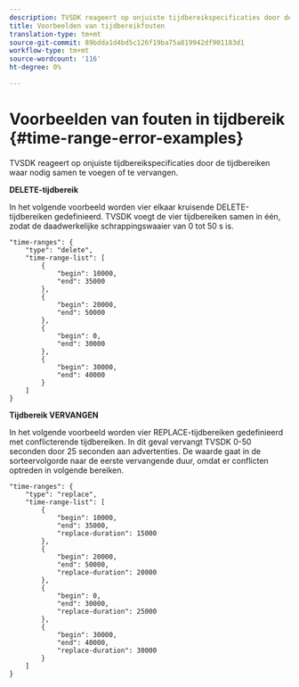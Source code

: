 ```yaml
---
description: TVSDK reageert op onjuiste tijdbereikspecificaties door de tijdbereiken waar nodig samen te voegen of te vervangen.
title: Voorbeelden van tijdbereikfouten
translation-type: tm+mt
source-git-commit: 89bdda1d4bd5c126f19ba75a819942df901183d1
workflow-type: tm+mt
source-wordcount: '116'
ht-degree: 0%

---
```



# Voorbeelden van fouten in tijdbereik {#time-range-error-examples}

TVSDK reageert op onjuiste tijdbereikspecificaties door de tijdbereiken waar nodig samen te voegen of te vervangen.

**DELETE-tijdbereik**

In het volgende voorbeeld worden vier elkaar kruisende DELETE-tijdbereiken gedefinieerd. TVSDK voegt de vier tijdbereiken samen in één, zodat de daadwerkelijke schrappingswaaier van 0 tot 50 s is.

```
"time-ranges": {
    "type": "delete",
    "time-range-list": [
        {
            "begin": 10000,
            "end": 35000
        },
        {
            "begin": 20000,
            "end": 50000
        },
        {
            "begin": 0,
            "end": 30000
        },
        {
            "begin": 30000,
            "end": 40000
        }
    ]
}
```

**Tijdbereik VERVANGEN**

In het volgende voorbeeld worden vier REPLACE-tijdbereiken gedefinieerd met conflicterende tijdbereiken. In dit geval vervangt TVSDK 0-50 seconden door 25 seconden aan advertenties. De waarde gaat in de sorteervolgorde naar de eerste vervangende duur, omdat er conflicten optreden in volgende bereiken.

```
"time-ranges": {
    "type": "replace",
    "time-range-list": [
        {
            "begin": 10000,
            "end": 35000,
            "replace-duration": 15000
        },
        {
            "begin": 20000,
            "end": 50000,
            "replace-duration": 20000
        },
        {
            "begin": 0,
            "end": 30000,
            "replace-duration": 25000
        },
        {
            "begin": 30000,
            "end": 40000,
            "replace-duration": 30000
        }
    ]
}
```
